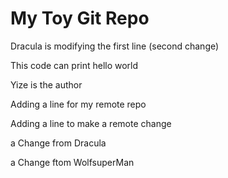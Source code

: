 # My Toy Git Repo

Dracula is modifying the first line (second change)

This code can print hello world

Yize is the author

Adding a line for my remote repo

Adding a line to make a remote change

a Change from Dracula

a Change ftom WolfsuperMan
